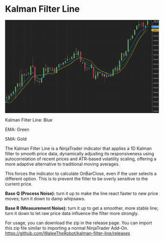 # Kalman Filter Line

<img src="./screenshot.png" alt="TrustMeBro" style="display: block; margin: 0 auto">

Kalman Filter Line: Blue

EMA: Green

SMA: Gold

The Kalman Filter Line is a NinjaTrader indicator that applies a 1D Kalman filter to smooth price data, dynamically adjusting its responsiveness using autocorrelation of recent prices and ATR-based volatility scaling, offering a more adaptive alternative to traditional moving averages.

This forces the indicator to calculate OnBarClose, even if the user selects a different option. This is to prevent the filter to be overly sensitive to the current price.

**Base Q (Process Noise):** turn it up to make the line react faster to new price moves; turn it down to damp whipsaws.

**Base R (Measurement Noise):** turn it up to get a smoother, more stable line; turn it down to let raw price data influence the filter more strongly.

For usage, you can download the zip in the release page. You can import this zip file similar to importing a normal NinjaTrader Add-On. https://github.com/WaleeTheRobot/kalman-filter-line/releases
